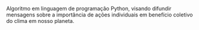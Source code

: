 Algoritmo em linguagem de programação Python, visando difundir mensagens sobre a importância de ações individuais em benefício coletivo do clima em nosso planeta.
